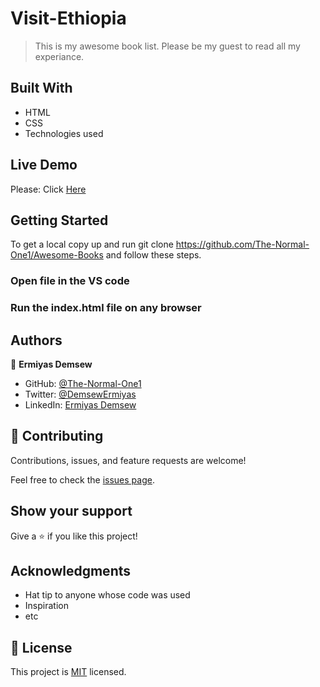 # Visit-Ethiopia

> This is my awesome book list. Please be my guest to read all my experiance.

## Built With

- HTML
- CSS
- Technologies used

## Live Demo

Please: Click [Here](https://the-normal-one1.github.io/Awesome-Books/)

## Getting Started

To get a local copy up and run git clone https://github.com/The-Normal-One1/Awesome-Books and follow these steps.

### Open file in the VS code

### Run the index.html file on any browser

## Authors

👤 **Ermiyas Demsew**

- GitHub: [@The-Normal-One1](https://github.com/The-Normal-One1)
- Twitter: [@DemsewErmiyas](https://twitter.com/DemsewErmiyas)
- LinkedIn: [Ermiyas Demsew](https://linkedin.com/in/ErmiyasDemsew)

## 🤝 Contributing

Contributions, issues, and feature requests are welcome!

Feel free to check the [issues page](../../issues/).

## Show your support

Give a ⭐️ if you like this project!

## Acknowledgments

- Hat tip to anyone whose code was used
- Inspiration
- etc

## 📝 License

This project is [MIT](./MIT.md) licensed.
